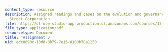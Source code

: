 ```yaml
---
content_type: resource
description: Assigned readings and cases on the evolution and governance of State
  Street Corporation.
file: https://ol-ocw-studio-app-production.s3.amazonaws.com/courses/15-598-it-and-business-transformation-spring-2003/edc0690c13dd0b797e158100b70a1250_assignment3.pdf
file_type: application/pdf
resourcetype: Document
title: 'Assignment 3 '
uid: edc0690c-13dd-0b79-7e15-8100b70a1250
---
```


